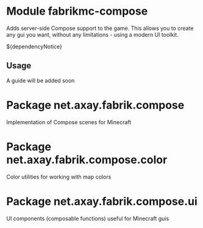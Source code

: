 # Module fabrikmc-compose

Adds server-side Compose support to the game. This allows you to create any gui you want, without any limitations -
using a modern UI toolkit.

${dependencyNotice}

## Usage

A guide will be added soon

# Package net.axay.fabrik.compose

Implementation of Compose scenes for Minecraft

# Package net.axay.fabrik.compose.color

Color utilities for working with map colors

# Package net.axay.fabrik.compose.ui

UI components (composable functions) useful for Minecraft guis
